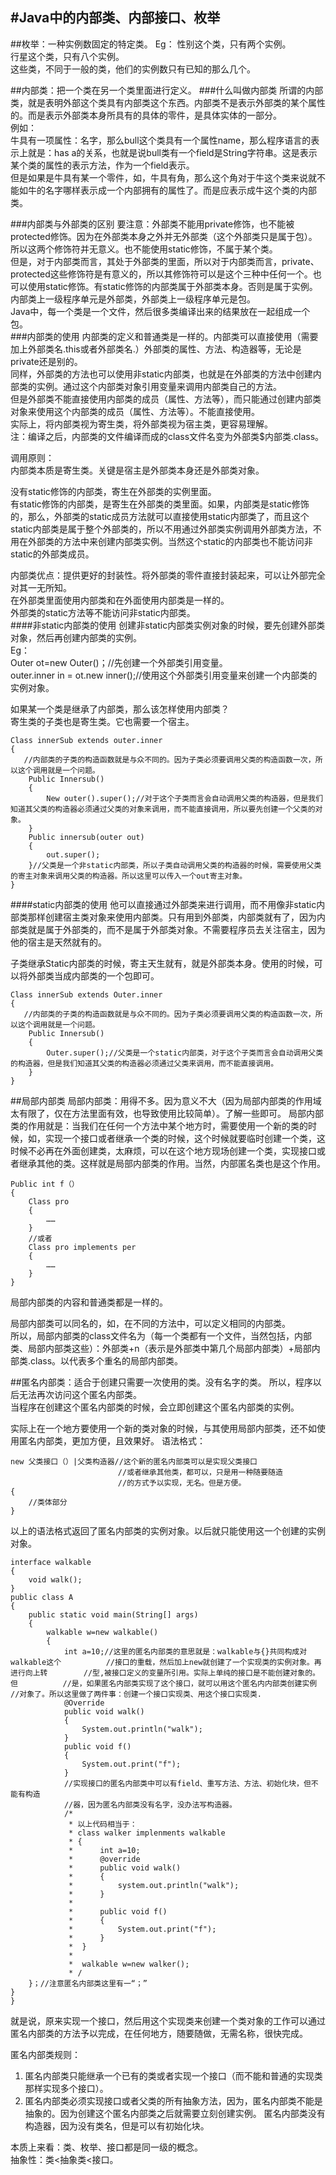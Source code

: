 #Java中的内部类、内部接口、枚举
----------------------
##枚举：一种实例数固定的特定类。
Eg：
性别这个类，只有两个实例。  
行星这个类，只有八个实例。  
这些类，不同于一般的类，他们的实例数只有已知的那么几个。  

##内部类：把一个类在另一个类里面进行定义。
###什么叫做内部类
所谓的内部类，就是表明外部这个类具有内部类这个东西。内部类不是表示外部类的某个属性的。而是表示外部类本身所具有的具体的零件，是具体实体的一部分。  
例如：  
牛具有一项属性：名字，那么bull这个类具有一个属性name，那么程序语言的表示上就是：has a的关系，也就是说bull类有一个field是String字符串。这是表示某个类的属性的表示方法，作为一个field表示。  
但是如果是牛具有某一个零件，如，牛具有角，那么这个角对于牛这个类来说就不能如牛的名字哪样表示成一个内部拥有的属性了。而是应表示成牛这个类的内部类。  

###内部类与外部类的区别
要注意：外部类不能用private修饰，也不能被protected修饰。因为在外部类本身之外并无外部类（这个外部类只是属于包）。所以这两个修饰符并无意义。也不能使用static修饰，不属于某个类。  
但是，对于内部类而言，其处于外部类的里面，所以对于内部类而言，private、protected这些修饰符是有意义的，所以其修饰符可以是这个三种中任何一个。也可以使用static修饰。有static修饰的内部类属于外部类本身。否则是属于实例。  
内部类上一级程序单元是外部类，外部类上一级程序单元是包。  
Java中，每一个类是一个文件，然后很多类编译出来的结果放在一起组成一个包。  
###内部类的使用
内部类的定义和普通类是一样的。内部类可以直接使用（需要加上外部类名.this或者外部类名.）外部类的属性、方法、构造器等，无论是private还是别的。  
同样，外部类的方法也可以使用非static内部类，也就是在外部类的方法中创建内部类的实例。通过这个内部类对象引用变量来调用内部类自己的方法。  
但是外部类不能直接使用内部类的成员（属性、方法等），而只能通过创建内部类对象来使用这个内部类的成员（属性、方法等）。不能直接使用。  
实际上，将内部类视为寄生类，将外部类视为宿主类，更容易理解。  
注：编译之后，内部类的文件编译而成的class文件名变为外部类$内部类.class。  

调用原则：  
内部类本质是寄生类。关键是宿主是外部类本身还是外部类对象。  

没有static修饰的内部类，寄生在外部类的实例里面。  
有static修饰的内部类，是寄生在外部类的类里面。如果，内部类是static修饰的，那么，外部类的static成员方法就可以直接使用static内部类了，而且这个static内部类是属于整个外部类的，所以不用通过外部类实例调用外部类方法，不用在外部类的方法中来创建内部类实例。当然这个static的内部类也不能访问非static的外部类成员。  

内部类优点：提供更好的封装性。将外部类的零件直接封装起来，可以让外部完全对其一无所知。  
在外部类里面使用内部类和在外面使用内部类是一样的。  
外部类的static方法等不能访问非static内部类。  
####非static内部类的使用
创建非static内部类实例对象的时候，要先创建外部类对象，然后再创建内部类的实例。  
Eg：  
Outer ot=new Outer()；//先创建一个外部类引用变量。  
outer.inner in = ot.new inner();//使用这个外部类引用变量来创建一个内部类的实例对象。  

如果某一个类是继承了内部类，那么该怎样使用内部类？  
寄生类的子类也是寄生类。它也需要一个宿主。  
>
	Class innerSub extends outer.inner
	{
	   //内部类的子类的构造函数就是与众不同的。因为子类必须要调用父类的构造函数一次，所以这个调用就是一个问题。
		Public Innersub()
		{
			New outer().super();//对于这个子类而言会自动调用父类的构造器，但是我们知道其父类的构造器必须通过父类的对象来调用，而不能直接调用，所以要先创建一个父类的对象。    
		}
		Public innersub(outer out)
		{
			out.super();
		}//父类是一个非static内部类，所以子类自动调用父类的构造器的时候，需要使用父类的寄主对象来调用父类的构造器。所以这里可以传入一个out寄主对象。
	}


####static内部类的使用
他可以直接通过外部类来进行调用，而不用像非static内部类那样创建宿主类对象来使用内部类。只有用到外部类，内部类就有了，因为内部类就是属于外部类的，而不是属于外部类对象。不需要程序员去关注宿主，因为他的宿主是天然就有的。  

子类继承Static内部类的时候，寄主天生就有，就是外部类本身。使用的时候，可以将外部类当成内部类的一个包即可。
>
	Class innerSub extends Outer.inner
	{
	   //内部类的子类的构造函数就是与众不同的。因为子类必须要调用父类的构造函数一次，所以这个调用就是一个问题。
		Public Innersub()
		{
			Outer.super();//父类是一个static内部类，对于这个子类而言会自动调用父类的构造器，但是我们知道其父类的构造器必须通过父类来调用，而不能直接调用。
		}
	}

##局部内部类
局部内部类：用得不多。因为意义不大（因为局部内部类的作用域太有限了，仅在方法里面有效，也导致使用比较简单）。了解一些即可。
局部内部类的作用就是：当我们在任何一个方法中某个地方时，需要使用一个新的类的时候，如，实现一个接口或者继承一个类的时候，这个时候就要临时创建一个类，这时候不必再在外面创建类，太麻烦，可以在这个地方现场创建一个类，实现接口或者继承其他的类。这样就是局部内部类的作用。当然，内部匿名类也是这个作用。  
>
	Public int f（）
	{	
		Class pro 
		{
			……
		}
		//或者
		Class pro implements per
		{
			……
		}
	}


局部内部类的内容和普通类都是一样的。  

局部内部类可以同名的，如，在不同的方法中，可以定义相同的内部类。  
所以，局部内部类的class文件名为（每一个类都有一个文件，当然包括，内部类、局部内部类这些）：外部类+n（表示是外部类中第几个局部内部类）+局部内部类.class。以代表多个重名的局部内部类。  


##匿名内部类：适合于创建只需要一次使用的类。没有名字的类。
所以，程序以后无法再次访问这个匿名内部类。  
当程序在创建这个匿名内部类的时候，会立即创建这个匿名内部类的实例。  

实际上在一个地方要使用一个新的类对象的时候，与其使用局部内部类，还不如使用匿名内部类，更加方便，且效果好。
语法格式：
>
	new 父类接口（）|父类构造器//这个新的匿名内部类可以是实现父类接口
					  		//或者继承其他类，都可以，只是用一种随要随造
					  		//的方式予以实现，无名。但是方便。
	{
		//类体部分
	}

以上的语法格式返回了匿名内部类的实例对象。以后就只能使用这一个创建的实例对象。
>
	interface walkable
	{
    	void walk();
	}
	public class A
	{
		public static void main(String[] args)
		{
			walkable w=new walkable()
			{
				int a=10;//这里的匿名内部类的意思就是：walkable与{}共同构成对walkable这个			 //接口的重载，然后加上new就创建了一个实现类的实例对象。再进行向上转		 //型,被接口定义的变量所引用。实际上单纯的接口是不能创建对象的。但			 //是，如果匿名内部类实现了这个接口，就可以用这个匿名内内部类创建实例		 //对象了。所以这里做了两件事：创建一个接口实现类、用这个接口实现类.
				@Override
				public void walk()
				{
					System.out.println("walk");
				}
				public void f()
				{
					System.out.print("f");
				}
				//实现接口的匿名内部类中可以有field、重写方法、方法、初始化块，但不能有构造
				//器，因为匿名内部类没有名字，没办法写构造器。
				/*
				 * 以上代码相当于：
				 * class walker implenments walkable
				 * {
				 *		int a=10;
				 *		@override
				 *		public void walk()
				 *		{
				 *			system.out.println("walk");
				 *		}
				 *
				 *		public void f()
				 *		{
				 *			System.out.print("f");
				 *		}
				 *	}
				 *
				 *	walkable w=new walker();
				 * /
		}；//注意匿名内部类这里有一“；”
	}
	}

就是说，原来实现一个接口，然后用这个实现类来创建一个类对象的工作可以通过匿名内部类的方法予以完成，在任何地方，随要随做，无需名称，很快完成。  

匿名内部类规则：  
1. 匿名内部类只能继承一个已有的类或者实现一个接口（而不能和普通的实现类那样实现多个接口）。  
2. 匿名内部类必须实现接口或者父类的所有抽象方法，因为，匿名内部类不能是抽象的。因为创建这个匿名内部类之后就需要立刻创建实例。
匿名内部类没有构造器，因为没有类名，但是可以有初始化块。  

本质上来看：类、枚举、接口都是同一级的概念。  
抽象性：类<抽象类<接口。  